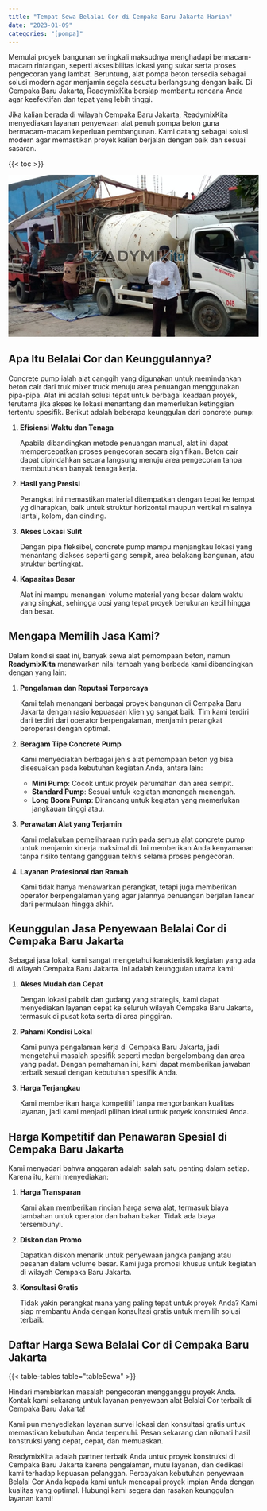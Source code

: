 ```yaml
---
title: "Tempat Sewa Belalai Cor di Cempaka Baru Jakarta Harian"
date: "2023-01-09"
categories: "[pompa]"
---
```


Memulai proyek bangunan seringkali maksudnya menghadapi bermacam-macam rintangan, seperti aksesibilitas lokasi yang sukar serta proses pengecoran yang lambat. Beruntung, alat pompa beton tersedia sebagai solusi modern agar menjamin segala sesuatu berlangsung dengan baik. Di Cempaka Baru Jakarta, ReadymixKita bersiap membantu rencana Anda agar keefektifan dan tepat yang lebih tinggi.

Jika kalian berada di wilayah Cempaka Baru Jakarta, ReadymixKita menyediakan layanan penyewaan alat penuh pompa beton guna bermacam-macam keperluan pembangunan. Kami datang sebagai solusi modern agar memastikan proyek kalian berjalan dengan baik dan sesuai sasaran.

{{< toc >}}

![Tempat Sewa Belalai Cor di Cempaka Baru Jakarta Harian](/images/pompa/sewa-pompa-22.jpg)

## Apa Itu Belalai Cor dan Keunggulannya?

Concrete pump ialah alat canggih yang digunakan untuk memindahkan beton cair dari truk mixer truck menuju area penuangan menggunakan pipa-pipa. Alat ini adalah solusi tepat untuk berbagai keadaan proyek, terutama jika akses ke lokasi menantang dan memerlukan ketinggian tertentu spesifik. Berikut adalah beberapa keunggulan dari concrete pump:

1. **Efisiensi Waktu dan Tenaga**

   Apabila dibandingkan metode penuangan manual, alat ini dapat mempercepatkan proses pengecoran secara signifikan. Beton cair dapat dipindahkan secara langsung menuju area pengecoran tanpa membutuhkan banyak tenaga kerja.

2. **Hasil yang Presisi**

   Perangkat ini memastikan material ditempatkan dengan tepat ke tempat yg diharapkan, baik untuk struktur horizontal maupun vertikal misalnya lantai, kolom, dan dinding.

3. **Akses Lokasi Sulit**

   Dengan pipa fleksibel, concrete pump mampu menjangkau lokasi yang menantang diakses seperti gang sempit, area belakang bangunan, atau struktur bertingkat.

4. **Kapasitas Besar**

   Alat ini mampu menangani volume material yang besar dalam waktu yang singkat, sehingga opsi yang tepat proyek berukuran kecil hingga dan besar.

## Mengapa Memilih Jasa Kami?

Dalam kondisi saat ini, banyak sewa alat pemompaan beton, namun **ReadymixKita** menawarkan nilai tambah yang berbeda kami dibandingkan dengan yang lain:

1. **Pengalaman dan Reputasi Terpercaya**

   Kami telah menangani berbagai proyek bangunan di Cempaka Baru Jakarta dengan rasio kepuasaan klien yg sangat baik. Tim kami terdiri dari terdiri dari operator berpengalaman, menjamin perangkat beroperasi dengan optimal.

2. **Beragam Tipe Concrete Pump**

   Kami menyediakan berbagai jenis alat pemompaan beton yg bisa disesuaikan pada kebutuhan kegiatan Anda, antara lain:
   - **Mini Pump**: Cocok untuk proyek perumahan dan area sempit.
   - **Standard Pump**: Sesuai untuk kegiatan menengah menengah.
   - **Long Boom Pump**: Dirancang untuk kegiatan yang memerlukan jangkauan tinggi atau.

3. **Perawatan Alat yang Terjamin**

   Kami melakukan pemeliharaan rutin pada semua alat concrete pump untuk menjamin kinerja maksimal di. Ini memberikan Anda kenyamanan tanpa risiko tentang gangguan teknis selama proses pengecoran.

4. **Layanan Profesional dan Ramah**

   Kami tidak hanya menawarkan perangkat, tetapi juga memberikan operator berpengalaman yang agar jalannya penuangan berjalan lancar dari permulaan hingga akhir.

## Keunggulan Jasa Penyewaan Belalai Cor di Cempaka Baru Jakarta

Sebagai jasa lokal, kami sangat mengetahui karakteristik kegiatan yang ada di wilayah Cempaka Baru Jakarta. Ini adalah keunggulan utama kami:

1. **Akses Mudah dan Cepat**

   Dengan lokasi pabrik dan gudang yang strategis, kami dapat menyediakan layanan cepat ke seluruh wilayah Cempaka Baru Jakarta, termasuk di pusat kota serta di area pinggiran.

2. **Pahami Kondisi Lokal**

   Kami punya pengalaman kerja di Cempaka Baru Jakarta, jadi mengetahui masalah spesifik seperti medan bergelombang dan area yang padat. Dengan pemahaman ini, kami dapat memberikan jawaban terbaik sesuai dengan kebutuhan spesifik Anda.

3. **Harga Terjangkau**

   Kami memberikan harga kompetitif tanpa mengorbankan kualitas layanan, jadi kami menjadi pilihan ideal untuk proyek konstruksi Anda.

## Harga Kompetitif dan Penawaran Spesial di Cempaka Baru Jakarta

Kami menyadari bahwa anggaran adalah salah satu penting dalam setiap. Karena itu, kami menyediakan:

1. **Harga Transparan**

   Kami akan memberikan rincian harga sewa alat, termasuk biaya tambahan untuk operator dan bahan bakar. Tidak ada biaya tersembunyi.

2. **Diskon dan Promo**

   Dapatkan diskon menarik untuk penyewaan jangka panjang atau pesanan dalam volume besar. Kami juga promosi khusus untuk kegiatan di wilayah Cempaka Baru Jakarta.

3. **Konsultasi Gratis**

   Tidak yakin perangkat mana yang paling tepat untuk proyek Anda? Kami siap membantu Anda dengan konsultasi gratis untuk memilih solusi terbaik.

## Daftar Harga Sewa Belalai Cor di Cempaka Baru Jakarta

{{< table-tables table="tableSewa" >}}

Hindari membiarkan masalah pengecoran mengganggu proyek Anda. Kontak kami sekarang untuk layanan penyewaan alat Belalai Cor terbaik di Cempaka Baru Jakarta!

Kami pun menyediakan layanan survei lokasi dan konsultasi gratis untuk memastikan kebutuhan Anda terpenuhi. Pesan sekarang dan nikmati hasil konstruksi yang cepat, cepat, dan memuaskan.

ReadymixKita adalah partner terbaik Anda untuk proyek konstruksi di Cempaka Baru Jakarta karena pengalaman, mutu layanan, dan dedikasi kami terhadap kepuasan pelanggan. Percayakan kebutuhan penyewaan Belalai Cor Anda kepada kami untuk mencapai proyek impian Anda dengan kualitas yang optimal. Hubungi kami segera dan rasakan keunggulan layanan kami!